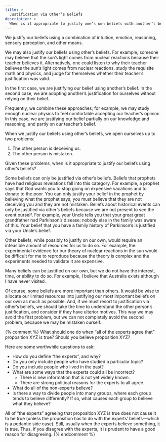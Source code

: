 ```yaml
---
title: >
  Justification via Other’s Beliefs
description: >
  When is it appropriate to justify one’s own beliefs with another’s beliefs?
---
```


We justify our beliefs using a combination of intuition, emotion, reasoning, sensory perception, and other means.

We may also justify our beliefs using other’s beliefs.  For example, someone may believe that the sun’s light comes from nuclear reactions because their teacher believes it.  Alternatively, one could listen to why their teacher believes the sun’s light comes from nuclear reactions, study the requisite math and physics, and judge for themselves whether their teacher’s justification was valid.

In the first case, we are justifying our belief using another’s belief.  In the second case, we are adopting another’s justification for ourselves without relying on their belief.

Frequently, we combine these approaches; for example, we may study enough nuclear physics to feel comfortable accepting our teacher’s opinion.  In this case, we are justifying our belief partially on our knowledge and reasoning, and partly on our teacher’s belief.

When we justify our beliefs using other’s beliefs, we open ourselves up to two problems:

1. The other person is deceiving us.
2. The other person is mistaken.

Given these problems, when is it appropriate to justify our beliefs using other’s beliefs?

Some beliefs can only be justified via other’s beliefs.  Beliefs that prophets have had religious revelations fall into this category.  For example, a prophet says that God wants you to stop going on expensive vacations and to donate to the poor.  You can only justify your belief in the prophet by believing what the prophet says; you must believe that they are not deceiving you and they are not mistaken.  Beliefs about historical events can only be justified via other’s beliefs because we are not present to see the event ourself.  For example, your Uncle tells you that your great great grandfather had Parkinson’s disease; nobody else in the family was aware of this.  Your belief that you have a family history of Parkinson’s is justified via your Uncle’s belief.

Other beliefs, while possibly to justify on our own, would require an infeasible amount of resources for us to do so.  For example, the experimental evidence for our theory of nuclear reactions in the sun would be difficult for me to reproduce because the theory is complex and the experiments needed to validate it are expensive.

Many beliefs can be justified on our own, but we do not have the interest, time, or ability to do so.  For example, I believe that Australia exists although I have never visited.

Of course, some beliefs are more important than others.  It would be wise to allocate our limited resources into justifying our most important beliefs on our own as much as possible.  And, if we must resort to justification via other’s beliefs, we should take the time to understand the other person’s justification, and consider if they have ulterior motives.  This way we may avoid the first problem, but we can not completely avoid the second problem, because we may be mistaken ourself.

{% comment %}
What should one do when “all of the experts agree that” proposition XYZ is true?  Should you believe proposition XYZ?

Here are some worthwhile questions to ask:

- How do you define “the experts”, and why?
- Do you only include people who have studied a particular topic?
- Do you include people who lived in the past?
- What are some ways that the experts could all be incorrect?
  - There is new information that is not yet widely known.
  - There are strong political reasons for the experts to all agree.
- What do all of the non-experts believe?
- Is there a way to divide people into many groups, where each group tends to believe differently?  If so, what causes each group to believe what they believe?

All of “the experts” agreeing that proposition XYZ is true does not cause it to be true (unless the proposition has to do with the experts’ beliefs—which is a pedantic side case).  Still, usually when the experts believe something, it is true.  Thus, if you disagree with the experts, it is prudent to have a good reason for disagreeing.
{% endcomment %}
